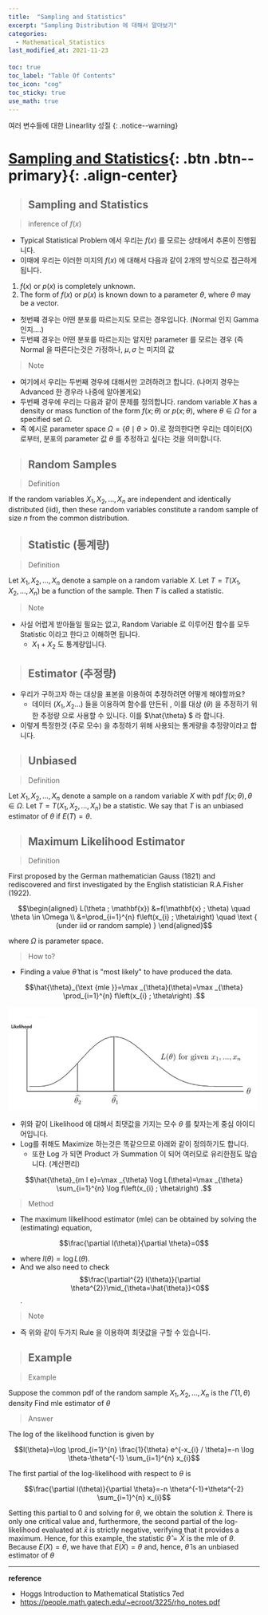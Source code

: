 ```yaml
---
title:  "Sampling and Statistics"
excerpt: "Sampling Distribution 에 대해서 알아보기"
categories:
  - Mathematical_Statistics
last_modified_at: 2021-11-23

toc: true
toc_label: "Table Of Contents"
toc_icon: "cog"
toc_sticky: true
use_math: true
---
```


 여러 변수들에 대한 Linearlity 성질
{: .notice--warning}

# [Sampling and Statistics](#link){: .btn .btn--primary}{: .align-center}

> ## Sampling and Statistics

> inference of $f(x)$

- Typical Statistical Problem 에서 우리는 $f(x)$ 를 모르는 상태에서 추론이 진행됩니다.
- 이때에 우리는 이러한 미지의 $f(x)$ 에 대해서 다음과 같이 2개의 방식으로 접근하게 됩니다. 

1. $f(x)$ or $p(x)$ is completely unknown.
1. The form of $f(x)$ or $p(x)$ is known down to a parameter $\theta$, where $\theta$ may be a vector.

- 첫번쨰 경우는 어떤 분포를 따르는지도 모르는 경우입니다. (Normal 인지 Gamma 인지....)
- 두번쨰 경우는 어떤 분포를 따르는지는 알지만 parameter 를 모르는 경우 (즉 Normal 을 따른다는것은 가정하나, $\mu , \sigma$ 는 미지의 값

> Note

- 여기에서 우리는 두번째 경우에 대해서만 고려하려고 합니다. (나머지 경우는 Advanced 한 경우라 나중에 알아볼게요)
- 두번째 경우에 우리는 다음과 같이 문제를 정의합니다.  random variable $X$ has a density or mass function of the form $f(x ; \theta)$ or $p(x ; \theta)$, where $\theta \in \Omega$ for a specified set $\Omega$. 
- 즉 예시로 parameter space $\Omega=\{\theta \mid \theta>0\}$.로 정의한다면 우리는 데이터(X) 로부터, 분포의 parameter 값 $\theta$ 를 추정하고 싶다는 것을 의미합니다.

> ## Random Samples

> Definition 

If the random variables $X_{1}, X_{2}, \ldots, X_{n}$ are independent and identically distributed (iid), then these random variables constitute a random sample of size $n$ from the common distribution.

> ## Statistic (통계량)

> Definition

Let $X_{1}, X_{2}, \ldots, X_{n}$ denote a sample on a random variable $X$. Let $T=T\left(X_{1}, X_{2}, \ldots, X_{n}\right)$ be a function of the sample. Then $T$ is called a statistic.

> Note

- 사실 어렵게 받아들일 필요는 없고, Random Variable 로 이루어진 함수를 모두 Statistic 이라고 한다고 이해하면 됩니다. 
  - $X_1 + X_2$ 도 통계량입니다.

> ## Estimator (추정량)

- 우리가 구하고자 하는 대상을 표본을 이용하여 추정하려면 어떻게 해야할까요?
  -  데이터 ($X_1,X_2...$) 들을 이용하여 함수를 만든뒤 , 이를 대상 ($\theta$) 을 추정하기 위한 추정량 으로 사용할 수  있니다. 이를 $\hat{\theta} $ 라 합니다.
- 이렇게 특정한것 (주로 모수) 을 추정하기 위해 사용되는 통계량을 추정량이라고 합니다.

> ## Unbiased

> Definition 

Let $X_{1}, X_{2}, \ldots, X_{n}$ denote a sample on a random variable $X$ with pdf $f(x ; \theta), \theta \in \Omega$. Let $T=T\left(X_{1}, X_{2}, \ldots, X_{n}\right)$ be a statistic. We say that $T$ is an unbiased estimator of $\theta$ if $E(T)=\theta$.

> ## Maximum Likelihood Estimator

> Definition

First proposed by the German mathematician Gauss (1821) and rediscovered and first investigated by the English statistician R.A.Fisher (1922).

$$\begin{aligned}
L(\theta ; \mathbf{x}) &=f(\mathbf{x} ; \theta) \quad \theta \in \Omega \\
&=\prod_{i=1}^{n} f\left(x_{i} ; \theta\right) \quad \text { (under iid or random sample) }
\end{aligned}$$

where $\Omega$ is parameter space.

> How to?

- Finding a value $\hat{\theta}$ that is "most likely" to have produced the data.

$$\hat{\theta}_{\text {mle }}=\max _{\theta}(\theta)=\max _{\theta} \prod_{i=1}^{n} f\left(x_{i} ; \theta\right) .$$

![png](/assets/images/Stat/111_1.png)

- 위와 같이 Likelihood 에 대해서 최댓값을 가지는 모수 $\theta$ 를 찾자는게 중심 아이디어입니다. 
- Log를 취해도 Maximize 하는것은 똑같으므로 아래와 같이 정의하기도 합니다.
  - 또한 Log 가 되면 Product 가 Summation 이 되어 여러모로 유리한점도 많습니다. (계산편리)

$$\hat{\theta}_{m l e}=\max _{\theta} \log L(\theta)=\max _{\theta} \sum_{i=1}^{n} \log f\left(x_{i} ; \theta\right) .$$

> Method

- The maximum lilkelihood estimator (mle) can be obtained by solving the (estimating) equation,

$$\frac{\partial l(\theta)}{\partial \theta}=0$$

- where $l(\theta)=\log L(\theta)$.
- And we also need to check $$\frac{\partial^{2} l(\theta)}{\partial \theta^{2}}\mid_{\theta=\hat{\theta}}<0$$.

> Note

- 즉 위와 같이 두가지 Rule 을 이용하여 최댓값을 구할 수 있습니다.

> ## Example 

> Example

Suppose the common pdf of the random sample $X_{1}, X_{2}, \ldots, X_{n}$ is the $\Gamma(1, \theta)$ density Find mle estimator of $\theta$

> Answer

The log of the likelihood function is given by

$$l(\theta)=\log \prod_{i=1}^{n} \frac{1}{\theta} e^{-x_{i} / \theta}=-n \log \theta-\theta^{-1} \sum_{i=1}^{n} x_{i}$$

The first partial of the log-likelihood with respect to $\theta$ is

$$\frac{\partial l(\theta)}{\partial \theta}=-n \theta^{-1}+\theta^{-2} \sum_{i=1}^{n} x_{i}$$

Setting this partial to 0 and solving for $\theta$, we obtain the solution $\bar{x}$. There is only one critical value and, furthermore, the second partial of the log-likelihood evaluated at $\bar{x}$ is strictly negative, verifying that it provides a maximum. Hence, for this example, the statistic $\widehat{\theta}=\bar{X}$ is the mle of $\theta$. Because $E(X)=\theta$, we have that $E(\bar{X})=\theta$ and, hence, $\widehat{\theta}$ is an unbiased estimator of $\theta$



---

**reference**

- Hoggs Introduction to Mathematical Statistics 7ed
- <https://people.math.gatech.edu/~ecroot/3225/rho_notes.pdf>





